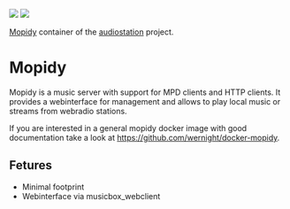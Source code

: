 [![](https://images.microbadger.com/badges/image/audiostation/mopidy.svg)](https://microbadger.com/images/audiostation/mopidy "Get your own image badge on microbadger.com")
[![](https://images.microbadger.com/badges/version/audiostation/mopidy.svg)](https://microbadger.com/images/audiostation/mopidy "Get your own version badge on microbadger.com")

[Mopidy](https://github.com/mopidy/mopidy) container of the
[audiostation](https://github.com/deisi/audiostation) project. 

# Mopidy
Mopidy is a music server with support for MPD clients and HTTP clients. It
provides a webinterface for management and allows to play local music or streams
from webradio stations.

If you are interested in a general mopidy docker image with good documentation
take a look at https://github.com/wernight/docker-mopidy.

## Fetures
- Minimal footprint 
- Webinterface via musicbox_webclient
